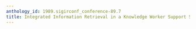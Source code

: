 ```yaml
---
anthology_id: 1989.sigirconf_conference-89.7
title: Integrated Information Retrieval in a Knowledge Worker Support System
---
```


